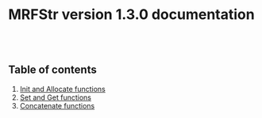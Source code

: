 # MRFStr version 1.3.0 documentation

<br></br>

## Table of contents

1. [Init and Allocate functions](funcs/init.md)
2. [Set and Get functions](funcs/setget.md)
3. [Concatenate functions](funcs/concat.md)

